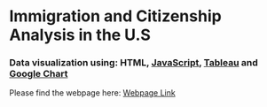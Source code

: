 # Immigration and Citizenship Analysis in the U.S <br>
### Data visualization using: HTML, <a href="https://www.javascript.com/">JavaScript</a>, <a href="https://www.tableau.com/">Tableau</a> and <a href="https://developers.google.com/chart/">Google Chart</a>

Please find the webpage here: <a href="https://iamyuqi.github.io/Data-Visz/">Webpage Link</a>
